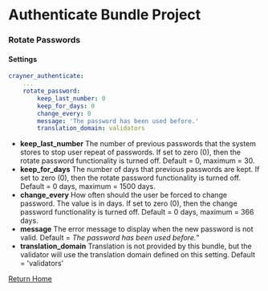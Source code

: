 # Authenticate Bundle Project
### Rotate Passwords

#### Settings
```yaml
crayner_authenticate:
    ...
    rotate_password:
        keep_last_number: 0
        keep_for_days: 0
        change_every: 0
        message: 'The password has been used before.'
        translation_domain: validators
```

* __keep_last_number__ The number of previous passwords that the system stores to stop user repeat of passwords. If set to zero (0), then the rotate password functionality is turned off.  Default = 0, maximum = 30.
* __keep_for_days__ The number of days that previous passwords are kept. If set to zero (0), then the rotate password functionality is turned off. Default = 0 days, maximum = 1500 days.
* __change_every__ How often should the user be forced to change password. The value is in days. If set to zero (0), then the change password functionality is turned off.  Default = 0 days, maximum = 366 days.
* __message__ The error message to display when the new password is not valid. Default = _The password has been used before._"
* __translation_domain__ Translation is not provided by this bundle, but the validator will use the translation domain defined on this setting. Default = 'validators'

[Return Home](../README.md)
